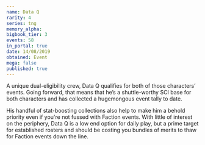 ```yaml
---
name: Data Q
rarity: 4
series: tng
memory_alpha:
bigbook_tier: 3
events: 58
in_portal: true
date: 14/08/2019
obtained: Event
mega: false
published: true
---
```


A unique dual-eligibility crew, Data Q qualifies for both of those characters’ events. Going forward, that means that he’s a shuttle-worthy SCI base for both characters and has collected a hugemongous event tally to date.

His handful of stat-boosting collections also help to make him a behold priority even if you're not fussed with Faction events. With little of interest on the periphery, Data Q is a low end option for daily play, but a prime target for established rosters and should be costing you bundles of merits to thaw for Faction events down the line.
